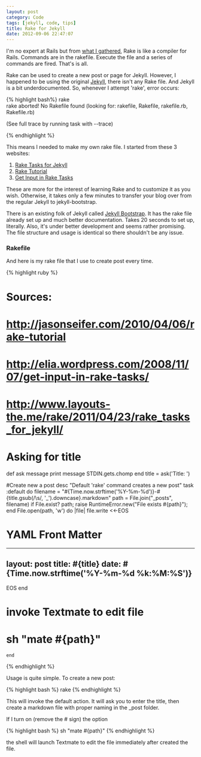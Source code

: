 ```yaml
---
layout: post
category: Code
tags: [jekyll, code, tips]
title: Rake for Jekyll
date: 2012-09-06 22:47:07
---
```


I'm no expert at Rails but from [what I gathered](http://jasonseifer.com/2010/04/06/rake-tutorial), Rake is like a compiler for Rails. Commands are in the rakefile. Execute the file and a series of commands are fired. That's is all. 

Rake can be used to create a new post or page for Jekyll. However, I happened to be using the original [Jekyll](https://github.com/mojombo/jekyll), there isn't any Rake file. And Jekyll is a bit underdocumented. So, whenever I attempt 'rake', error occurs:

{% highlight bash%}
rake	
rake aborted!
No Rakefile found (looking for: rakefile, Rakefile, rakefile.rb, Rakefile.rb)

(See full trace by running task with --trace)

{% endhighlight %}	

This means I needed to make my own rake file. I started from these 3 websites:

1. [Rake Tasks for Jekyll](http://www.layouts-the.me/rake/2011/04/23/rake_tasks_for_jekyll/)
2. [Rake Tutorial](http://jasonseifer.com/2010/04/06/rake-tutorial)
3. [Get Input in Rake Tasks](http://elia.wordpress.com/2008/11/07/get-input-in-rake-tasks/)

These are more for the interest of learning Rake and to customize it as you wish. Otherwise, it takes only a few minutes to transfer your blog over from the regular Jekyll to jekyll-bootstrap. 

There is an existing folk of Jekyll called [Jekyll Bootstrap](http://jekyllbootstrap.com/). It has the rake file already set up and much better documentation. Takes 20 seconds to set up, literally. Also, it's under better development and seems rather promising. The file structure and usage is identical so there shouldn't be any issue. 

### Rakefile
And here is my rake file that I use to create post every time.

{% highlight ruby %}
	
# Sources:
# http://jasonseifer.com/2010/04/06/rake-tutorial
# http://elia.wordpress.com/2008/11/07/get-input-in-rake-tasks/
# http://www.layouts-the.me/rake/2011/04/23/rake_tasks_for_jekyll/

# Asking for title
def ask message
print message
STDIN.gets.chomp
end
title = ask('Title: ')

#Create new a post
desc "Default 'rake' command creates a new post"
task :default do
  filename = "#{Time.now.strftime('%Y-%m-%d')}-#{title.gsub(/\s/, '_').downcase}.markdown"
  path = File.join("_posts", filename)
  if File.exist? path; raise RuntimeError.new("File exists #{path}"); end
  File.open(path, 'w') do |file|
    file.write <<-EOS

# YAML Front Matter
---
layout: post
title: #{title}
date: #{Time.now.strftime('%Y-%m-%d %k:%M:%S')}
---
EOS
end

# invoke Textmate to edit file
# sh "mate #{path}"
	
	end
	
{% endhighlight %}	

Usage is quite simple. To create a new post:

{% highlight bash %}
	rake
{% endhighlight %}

This will invoke the default action. It will ask you to enter the title, then create a markdown file with proper naming in the _post folder. 

If I turn on (remove the # sign) the option 

{% highlight bash %}
	sh "mate #{path}"
{% endhighlight %}

the shell will launch Textmate to edit the file immediately after created the file. 




